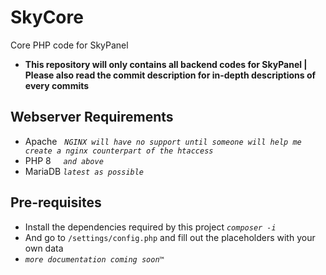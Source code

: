 # SkyCore

Core PHP code for SkyPanel

+ **This repository will only contains all backend codes for SkyPanel | Please also read the commit description for in-depth descriptions of every commits**

## Webserver Requirements

+ Apache    *`NGINX will have no support until someone will help me create a nginx counterpart of the htaccess`*
+ PHP 8     *`and above`*
+ MariaDB *`latest as possible`*

## Pre-requisites

+ Install the dependencies required by this project *`composer -i`*
+ And go to `/settings/config.php` and fill out the placeholders with your own data
+ *`more documentation coming soon™️`*
